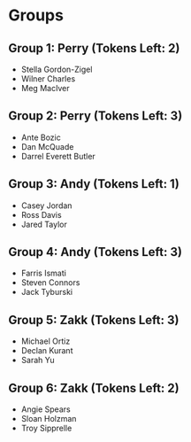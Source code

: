 # Groups

## Group 1: Perry (Tokens Left: 2)
* Stella Gordon-Zigel
* Wilner Charles
* Meg MacIver

## Group 2: Perry (Tokens Left: 3)
* Ante Bozic
* Dan McQuade
* Darrel Everett Butler

## Group 3: Andy (Tokens Left: 1)
* Casey Jordan
* Ross Davis
* Jared Taylor

## Group 4: Andy (Tokens Left: 3)
* Farris Ismati
* Steven Connors
* Jack Tyburski

## Group 5: Zakk (Tokens Left: 3)
* Michael Ortiz
* Declan Kurant
* Sarah Yu

## Group 6: Zakk (Tokens Left: 2)
* Angie Spears
* Sloan Holzman
* Troy Sipprelle
